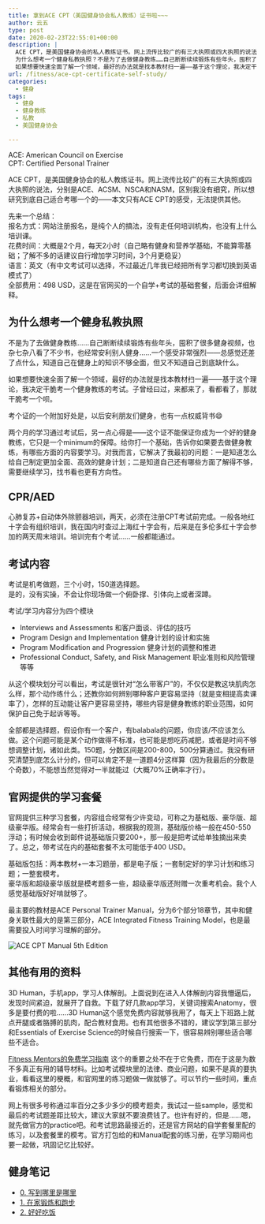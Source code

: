 ```yaml
---
title: 拿到ACE CPT（美国健身协会私人教练）证书啦~~~
author: 云五
type: post
date: 2020-02-23T22:55:01+00:00
description: |
  ACE CPT，是美国健身协会的私人教练证书。网上流传比较广的有三大执照或四大执照的说法，分别是ACE、ACSM、NSCA和NASM，区别我没有细究，所以想研究到底自己适合考哪一个的——本文只有ACE CPT的感受，无法提供其他。
  为什么想考一个健身私教执照？不是为了去做健身教练……自己断断续续锻炼有些年头，囤积了很多健身视频，也杂七杂八看了不少书，也经常安利别人健身……一个感受非常强烈——总感觉还差了点什么，知道自己在健身上的知识不够全面，但又不知道自己到底缺什么。
  如果想要快速全面了解一个领域，最好的办法就是找本教材扫一遍——基于这个理论，我决定干脆考一个健身教练的考试。子曾经曰过，来都来了，看都看了，那就干脆考一个呗。
url: /fitness/ace-cpt-certificate-self-study/
categories:
  - 健身
tags:
  - 健身
  - 健身教练
  - 私教
  - 美国健身协会

---
```

ACE: American Council on Exercise  
CPT: Certified Personal Trainer

ACE CPT，是美国健身协会的私人教练证书。网上流传比较广的有三大执照或四大执照的说法，分别是ACE、ACSM、NSCA和NASM，区别我没有细究，所以想研究到底自己适合考哪一个的——本文只有ACE CPT的感受，无法提供其他。

先来一个总结：  
报名方式：网站注册报名，是纯个人的搞法，没有走任何培训机构，也没有上什么培训课。  
花费时间：大概是2个月，每天2小时（自己略有健身和营养学基础，不能算零基础；了解不多的话建议自行增加学习时间，3个月更稳妥）  
语言：英文（有中文考试可以选择，不过最近几年我已经把所有学习都切换到英语模式了）  
全部费用：498 USD，这是在官网买的一个自学+考试的基础套餐，后面会详细解释。

## 为什么想考一个健身私教执照

不是为了去做健身教练……自己断断续续锻炼有些年头，囤积了很多健身视频，也杂七杂八看了不少书，也经常安利别人健身……一个感受非常强烈——总感觉还差了点什么，知道自己在健身上的知识不够全面，但又不知道自己到底缺什么。

如果想要快速全面了解一个领域，最好的办法就是找本教材扫一遍——基于这个理论，我决定干脆考一个健身教练的考试。子曾经曰过，来都来了，看都看了，那就干脆考一个呗。

考个证的一个附加好处是，以后安利朋友们健身，也有一点权威背书😄

两个月的学习通过考试后，另一点心得是——这个证不能保证你成为一个好的健身教练，它只是一个minimum的保障。给你打一个基础，告诉你如果要去做健身教练，有哪些方面的内容要学习。对我而言，它解决了我最初的问题：一是知道怎么给自己制定更加全面、高效的健身计划；二是知道自己还有哪些方面了解得不够，需要继续学习，找书看也更有方向性。

## CPR/AED

心肺复苏+自动体外除颤器培训，两天，必须在注册CPT考试前完成。一般各地红十字会有组织培训，我在国内时查过上海红十字会有，后来是在多伦多红十字会参加的两天周末培训。培训完有个考试……一般都能通过。

## 考试内容

考试是机考做题，三个小时，150道选择题。  
是的，没有实操，不会让你现场做一个俯卧撑、引体向上或者深蹲。

考试/学习内容分为四个模块

  * Interviews and Assessments 和客户面谈、评估的技巧
  * Program Design and Implementation 健身计划的设计和实施
  * Program Modification and Progression 健身计划的调整和推进
  * Professional Conduct, Safety, and Risk Management 职业准则和风险管理等等

从这个模块划分可以看出，考试是很针对“怎么带客户”的，不仅仅是教这块肌肉怎么样，那个动作练什么；还教你如何辨别哪种客户更容易坚持（就是变相提高卖课率了），怎样的互动能让客户更容易坚持，哪些内容是健身教练的职业范围，如何保护自己免于起诉等等。

全部都是选择题，假设你有一个客户，有balabala的问题，你应该/不应该怎么做。这个问题可能是某个动作做得不标准，也可能是想吃药减肥，或者是时间不够想调整计划，诸如此类。150题，分数区间是200-800，500分算通过。我没有研究清楚到底怎么计分的，但可以肯定不是一道题4分这样算（因为我最后的分数是个奇数），不能想当然觉得对一半就能过（大概70%正确率才行）。

## 官网提供的学习套餐

官网提供三种学习套餐，内容组合经常有少许变动，可称之为基础版、豪华版、超级豪华版。经常会有一些打折活动，根据我的观测，基础版价格一般在450-550浮动；有时候会收到邮件说基础版只要200+，那一般是把考试给单独摘出来卖了。总之，带考试在内的基础套餐不太可能低于400 USD。

基础版包括：两本教材+一本习题册，都是电子版；一套制定好的学习计划和练习题；一整套模考。  
豪华版和超级豪华版就是模考题多一些，超级豪华版还附赠一次重考机会。我个人感觉基础版好好啃就够了。

最主要的教材是ACE Personal Trainer Manual，分为6个部分18章节，其中和健身关联性最大的是第三部分，ACE Integrated Fitness Training Model，也是最需要投入时间学习理解的部分。

![ACE CPT Manual 5th Edition](https://media.go5.dev/go5dev/media_attachments/files/105/623/244/573/702/104/original/61d5b7ef303a0cac.png)

## 其他有用的资料

3D Human，手机app，学习人体解剖。上面说到在进入人体解剖内容我懵逼后，发现时间紧迫，就展开了自救。下载了好几款app学习，关键词搜索Anatomy，很多是要付费的啦……3D Human这个感觉免费内容就够我用了，每天上下班路上就点开腿或者胳膊的肌肉，配合教材食用。也有其他很多不错的，建议学到第三部分和Essentials of Exercise Science的时候自行搜索一下，很容易辨别哪些适合哪些不适合。

[Fitness Mentors的免费学习指南](https://www.fitnessmentors.com) 这个的重要之处不在于它免费，而在于这是为数不多真正有用的辅导材料。比如考试模块里的法律、商业问题，如果不是真的要执业，看看这里的梗概，和官网里的练习题做一做就够了。可以节约一些时间，重点看锻炼相关的部分。

网上有很多号称通过率百分之多少多少的模考题卖，我试过一些sample，感觉和最后的考试题差距比较大，建议大家就不要浪费钱了。也许有好的，但是……嗯，就先做官方的practice吧。和考试思路最接近的，还是官方网站的自学套餐里配的练习，以及套餐里的模考。官方打包给的和Manual配套的练习册，在学习期间也要一起做，巩固记忆比较好。


## 健身笔记

- [0. 写到哪里是哪里](/fitness/notes-0/)
- [1. 在家锻炼和跑步](/fitness/notes-1/)
- [2. 好好吃饭](/fitness/notes-2-nutrition/)
